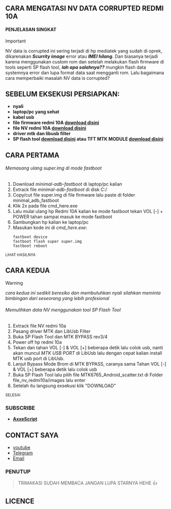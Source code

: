 ## CARA MENGATASI NV DATA CORRUPTED REDMI 10A
#### PENJELASAN SINGKAT
> [!IMPORTANT]
  NV data is corrupted ini sering terjadi di hp mediatek yang sudah di oprek, dikarenakan **_Scurrity image_** error atau **_IMEI hilang_**. Dan biasanya terjadi karena menggunakan custom rom dan setelah melakukan flash firmware di tools seperti SP flash tool, **_lah apa salahnya??_** mungkin flash data systemnya error dan lupa format data saat mengganti rom. Lalu bagaimana cara memperbaiki masalah NV data is corrupted?

## SEBELUM EKSEKUSI PERSIAPKAN:
- **nyali**
- **laptop/pc yang sehat**
- **kabel usb**
- **file firmware redmi 10A [download disini](https://xmfirmwareupdater.com/miui/dandelion/stable%20beta/V12.5.5.0.RCZIDXM/)**
- **file NV redmi 10A [download disini](https://youtube.com/@AxxeScript)**
- **driver mtk dan libusb filter**
- **SP flash tool [download disini]() atau TFT MTK MODULE [download disini]()**
 
## CARA PERTAMA 
###### Memasang ulang super.img di mode fastboot
1. Download _minimal-adb-fastboot_ di laptop/pc kalian
2. Extrack file _minimal-adb-fastboot_ di disk C:/
3. Copy/cut file super.img di file firmware lalu paste di folder minimal_adb_fastboot
4. Klik 2x pada file cmd_here.exe
5. Lalu mulai ulang hp Redmi 10A kalian ke mode fastboot tekan VOL [-] + POWER tahan sampai masuk ke mode fastboot
6. Sambungkan hp kalian ke laptop/pc
7. Masukan kode ini di _cmd_here.exe_:
   ```
   fastboot device
   fastboot flash super super.img
   fastboot reboot

   ```
<sub>LIHAT HASILNYA


##  CARA KEDUA
> [!WARNING]
> _cara kedua ini sedikit beresiko dan membutuhkan nyali silahkan meminta bimbingan dari seseorang yang lebih profesional_
###### Memulihkan data NV menggunakan tool SP Flash Tool
1. Extrack file NV redmi 10a
2. Pasang driver MTK dan LibUsb Filter
3. Buka SP Flash Tool dan MTK BYPASS rev3/4
4. Power off hp redmi 10a
5. Tekan dan tahan VOL [-] & VOL [+] beberapa detik lalu colok usb, nanti akan muncul _MTK USB PORT_ di LibUsb lalu dengan cepat kalian install MTK usb port di LibUsb.
6. Lanjut Bypass Mode Brom di MTK BYPASS, caranya sama Tahan VOL [-] & VOL [+] beberapa detik lalu colok usb
7. Buka SP Flash Tool lalu pilih file MTK6765_Android_scatter.txt di Folder file_nv_redmi10a/images lalu enter
8. Setelah itu langsung exsekusi klik "DOWNLOAD"

<sub>SELESAI

### SUBSCRIBE
- **[AxxeScript](https://youtube.com/@AxxeScript)**


## CONTACT SAYA
- [youtube](https://youtube.com/@AxxeScript)
- [Telegram](https://t.me/@AxxeBD)
- [Email](mailto:axxescript@gmail.com)




### PENUTUP

> TRIMAKASI SUDAH MEMBACA JANGAN LUPA STARNYA HEHE :+1:


## LICENCE
